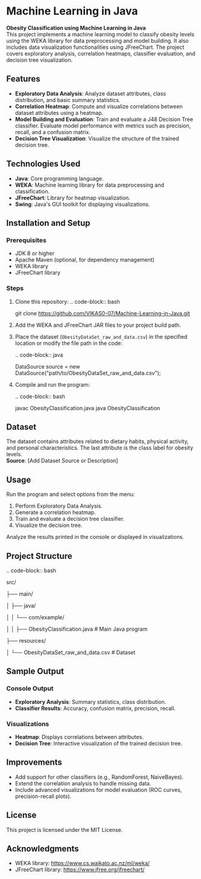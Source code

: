 Machine Learning in Java
=========================

**Obesity Classification using Machine Learning in Java**  
This project implements a machine learning model to classify obesity levels using the WEKA library for data preprocessing and model building. It also includes data visualization functionalities using JFreeChart. The project covers exploratory analysis, correlation heatmaps, classifier evaluation, and decision tree visualization.

Features
--------
- **Exploratory Data Analysis**: Analyze dataset attributes, class distribution, and basic summary statistics.
- **Correlation Heatmap**: Compute and visualize correlations between dataset attributes using a heatmap.
- **Model Building and Evaluation**: Train and evaluate a J48 Decision Tree classifier. Evaluate model performance with metrics such as precision, recall, and a confusion matrix.
- **Decision Tree Visualization**: Visualize the structure of the trained decision tree.

Technologies Used
-----------------
- **Java**: Core programming language.
- **WEKA**: Machine learning library for data preprocessing and classification.
- **JFreeChart**: Library for heatmap visualization.
- **Swing**: Java's GUI toolkit for displaying visualizations.

Installation and Setup
----------------------
### Prerequisites
- JDK 8 or higher
- Apache Maven (optional, for dependency management)
- WEKA library
- JFreeChart library

### Steps
1. Clone this repository:
   .. code-block:: bash

      git clone https://github.com/VIKAS0-07/Machine-Learning-in-Java.git

2. Add the WEKA and JFreeChart JAR files to your project build path.

3. Place the dataset (``ObesityDataSet_raw_and_data.csv``) in the specified location or modify the file path in the code:

   .. code-block:: java

      DataSource source = new DataSource("path/to/ObesityDataSet_raw_and_data.csv");

4. Compile and run the program:

   .. code-block:: bash

      javac ObesityClassification.java
      java ObesityClassification

Dataset
-------
The dataset contains attributes related to dietary habits, physical activity, and personal characteristics. The last attribute is the class label for obesity levels.  
**Source**: [Add Dataset Source or Description]

Usage
-----
Run the program and select options from the menu:
1. Perform Exploratory Data Analysis.
2. Generate a correlation heatmap.
3. Train and evaluate a decision tree classifier.
4. Visualize the decision tree.

Analyze the results printed in the console or displayed in visualizations.

Project Structure
-----------------
.. code-block:: bash

   src/
   
   ├── main/
   
   │   ├── java/
   
   │   │   └── com/example/
   
   │   │       ├── ObesityClassification.java  # Main Java program
   
   ├── resources/
   
   │   └── ObesityDataSet_raw_and_data.csv     # Dataset
   

Sample Output
-------------
### Console Output
- **Exploratory Analysis**: Summary statistics, class distribution.
- **Classifier Results**: Accuracy, confusion matrix, precision, recall.

### Visualizations
- **Heatmap**: Displays correlations between attributes.
- **Decision Tree**: Interactive visualization of the trained decision tree.

Improvements
------------
- Add support for other classifiers (e.g., RandomForest, NaiveBayes).
- Extend the correlation analysis to handle missing data.
- Include advanced visualizations for model evaluation (ROC curves, precision-recall plots).

License
-------
This project is licensed under the MIT License.

Acknowledgments
---------------
- WEKA library: https://www.cs.waikato.ac.nz/ml/weka/
- JFreeChart library: https://www.jfree.org/jfreechart/
